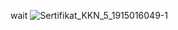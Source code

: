wait
![Sertifikat_KKN_5_1915016049-1](https://user-images.githubusercontent.com/89894421/207658753-4af283fb-8752-4929-924b-fa948f378bf4.png)
